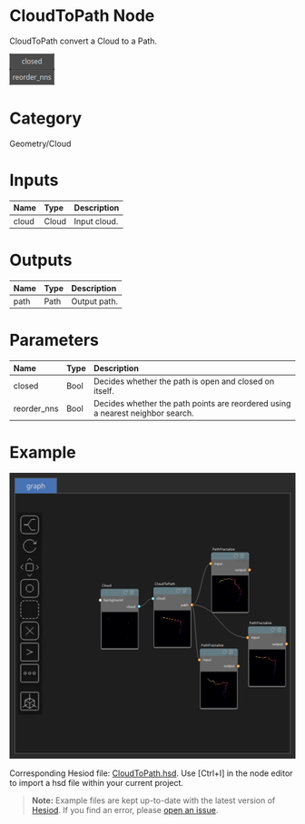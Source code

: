 
CloudToPath Node
================


CloudToPath convert a Cloud to a Path.



![img](../../images/nodes/CloudToPath_settings.png)


# Category


Geometry/Cloud
# Inputs

|Name|Type|Description|
| :--- | :--- | :--- |
|cloud|Cloud|Input cloud.|

# Outputs

|Name|Type|Description|
| :--- | :--- | :--- |
|path|Path|Output path.|

# Parameters

|Name|Type|Description|
| :--- | :--- | :--- |
|closed|Bool|Decides whether the path is open and closed on itself.|
|reorder_nns|Bool|Decides whether the path points are reordered using a nearest neighbor search.|

# Example


![img](../../images/nodes/CloudToPath_hsd_example.png)

Corresponding Hesiod file: [CloudToPath.hsd](../../examples/CloudToPath.hsd). Use [Ctrl+I] in the node editor to import a hsd file within your current project. 

> **Note:** Example files are kept up-to-date with the latest version of [Hesiod](https://github.com/otto-link/Hesiod).
> If you find an error, please [open an issue](https://github.com/otto-link/Hesiod/issues).

